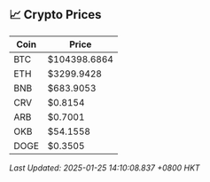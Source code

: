 ## 📈 Crypto Prices

| Coin | Price |
| ---- | ----- |
| BTC | $104398.6864 |
| ETH | $3299.9428 |
| BNB | $683.9053 |
| CRV | $0.8154 |
| ARB | $0.7001 |
| OKB | $54.1558 |
| DOGE | $0.3505 |

_Last Updated: 2025-01-25 14:10:08.837 +0800 HKT_
